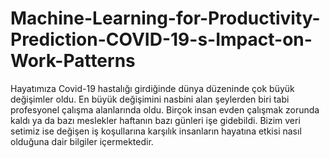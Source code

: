 # Machine-Learning-for-Productivity-Prediction-COVID-19-s-Impact-on-Work-Patterns

Hayatımıza Covid-19 hastalığı girdiğinde dünya düzeninde çok büyük değişimler oldu. En büyük değişimini nasbini alan şeylerden biri tabi profesyonel çalışma alanlarında oldu. Birçok insan evden çalışmak zorunda kaldı ya da bazı meslekler haftanın bazı günleri işe gidebildi. Bizim veri setimiz ise değişen iş koşullarına karşılık insanların hayatına etkisi nasıl olduğuna dair bilgiler içermektedir.
